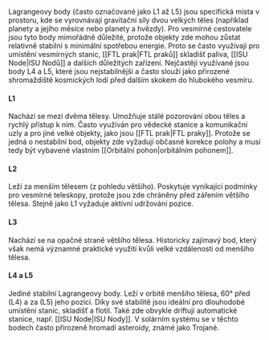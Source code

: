 Lagrangeovy body (často označované jako L1 až L5) jsou specifická místa v prostoru, kde se vyrovnávají gravitační síly dvou velkých těles (například planety a jejího měsíce nebo planety a hvězdy). Pro vesmírné cestovatele jsou tyto body mimořádně důležité, protože objekty zde mohou zůstat relativně stabilní s minimální spotřebou energie. Proto se často využívají pro umístění vesmírných stanic, [[FTL prak|FTL praků]] skladišť paliva, [[ISU Node|ISU Nodů]] a dalších důležitých zařízení. Nejčastěji využívané jsou body L4 a L5, které jsou nejstabilnější a často slouží jako přirozené shromaždiště kosmických lodí před dalším skokem do hlubokého vesmíru.

#### L1
Nachází se mezi dvěma tělesy. Umožňuje stálé pozorování obou těles a rychlý přístup k nim. Často využíván pro vědecké stanice a komunikační uzly a pro jiné velké objekty, jako jsou [[FTL prak|FTL praky]]. Protože se jedná o nestabilní bod, objekty zde vyžadují občasné korekce polohy a musí tedy být vybavené vlastním [[Orbitální pohon|orbitálním pohonem]].

#### L2
Leží za menším tělesem (z pohledu většího). Poskytuje vynikající podmínky pro vesmírné teleskopy, protože jsou zde chráněny před zářením většího tělesa. Stejně jako L1 vyžaduje aktivní udržování pozice.

#### L3
Nachází se na opačné straně většího tělesa. Historicky zajímavý bod, který však nemá významné praktické využití kvůli velké vzdálenosti od menšího tělesa.

#### L4 a L5
Jediné stabilní Lagrangeovy body. Leží v orbitě menšího tělesa, 60° před (L4) a za (L5) jeho pozicí. Díky své stabilitě jsou ideální pro dlouhodobé umístění stanic, skladišť a flotil. Také zde obvykle driftují automatické stanice, např. [[ISU Node|ISU Nody]]. V solárním systému se v těchto bodech často přirozeně hromadí asteroidy, známé jako Trojané.